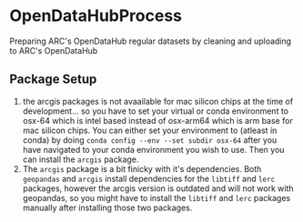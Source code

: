 # OpenDataHubProcess
Preparing ARC's OpenDataHub regular datasets by cleaning and uploading to ARC's OpenDataHub

## Package Setup
1. the arcgis packages is not avaailable for mac silicon chips at the time of development... so you have to set your virtual or conda environment to osx-64 which is intel based instead of osx-arm64 which is arm base for mac silicon chips. You can either set your environment to (atleast in conda) by doing `conda config --env --set subdir osx-64` after you have navigated to your conda environment you wish to use. Then you can install the `arcgis` package.
2. The `arcgis` package is a bit finicky with it's dependencies. Both `geopandas` and `arcgis` install dependencies for the `libtiff` and `lerc` packages, however the arcgis version is outdated and will not work with geopandas, so you might have to install the `libtiff` and `lerc` packages manually after installing those two packages.